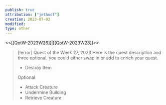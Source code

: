 ```yaml
---
publish: true
attribution: ["jethoof"]
creation: 2023-07-03
modified: 
type: other
---
```

<<[[QotW-2023W26]]|[[QotW-2023W28]]>>

> [!error] Quest of the Week 27, 2023
> Here is the quest description and three optional, you could either swap in or add to enrich your quest.
> 
> - Destroy Item
> 
> Optional
> 
> - Attack Creature
> - Undermine Building
> - Retrieve Creature